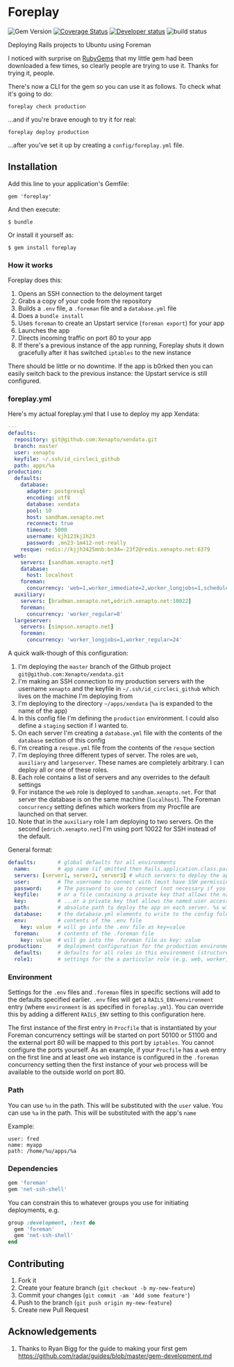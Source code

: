 # Foreplay

![Gem Version](http://img.shields.io/gem/v/foreplay.svg?style=flat)&nbsp;[![Coverage Status](https://img.shields.io/coveralls/Xenapto/foreplay.svg?style=flat)](https://coveralls.io/r/Xenapto/foreplay?branch=develop)
[![Developer status](http://img.shields.io/badge/developer-awesome-brightgreen.svg?style=flat)](http://xenapto.com)
![build status](https://circleci.com/gh/Xenapto/foreplay.png?circle-token=dd3a51864d33f6506b18a355bc901b90c0df3b3b)

Deploying Rails projects to Ubuntu using Foreman

I noticed with surprise on [RubyGems](https://rubygems.org/gems/foreplay) that my little gem had been downloaded a few times, so clearly people are trying to use it. Thanks for trying it, people.

There's now a CLI for the gem so you can use it as follows. To check what it's going to do:

    foreplay check production

...and if you're brave enough to try it for real:

    foreplay deploy production

...after you've set it up by creating a `config/foreplay.yml` file.

## Installation

Add this line to your application's Gemfile:

    gem 'foreplay'

And then execute:

    $ bundle

Or install it yourself as:

    $ gem install foreplay

### How it works

Foreplay does this:

1.  Opens an SSH connection to the deloyment target
2.  Grabs a copy of your code from the repository
3.  Builds a `.env` file, a `.foreman` file and a `database.yml` file
4.  Does a `bundle install`
5.  Uses `foreman` to create an Upstart service (`foreman export`) for your app
6.  Launches the app
7.  Directs incoming traffic on port 80 to your app
8.  If there's a previous instance of the app running, Foreplay shuts it down gracefully after it has switched `iptables` to the new instance

There should be little or no downtime. If the app is b0rked then you can easily switch back to the previous instance: the Upstart service is still configured.

### foreplay.yml

Here's my actual foreplay.yml that I use to deploy my app Xendata:

```YAML
---
defaults:
  repository: git@github.com:Xenapto/xendata.git
  branch: master
  user: xenapto
  keyfile: ~/.ssh/id_circleci_github
  path: apps/%a
production:
  defaults:
    database:
      adapter: postgresql
      encoding: utf8
      database: xendata
      pool: 10
      host: sandham.xenapto.net
      reconnect: true
      timeout: 5000
      username: kjh123kj1h23
      password: ,mn23-1m412-not-really
    resque: redis://kjjh3425mnb:bn34=-23f2@redis.xenapto.net:6379
  web:
    servers: [sandham.xenapto.net]
    database:
      host: localhost
    foreman:
      concurrency: 'web=1,worker_immediate=2,worker_longjobs=1,scheduler=1,resque_web=1,new_relic_resque=1'
  auxiliary:
    servers: [bradman.xenapto.net,edrich.xenapto.net:10022]
    foreman:
      concurrency: 'worker_regular=8'
  largeserver:
    servers: [simpson.xenapto.net]
    foreman:
      concurrency: 'worker_longjobs=1,worker_regular=24'
```

A quick walk-though of this configuration:

1.  I'm deploying the `master` branch of the Github project `git@github.com:Xenapto/xendata.git`
1.  I'm making an SSH connection to my production servers with the username `xenapto` and the keyfile in `~/.ssh/id_circleci_github` which lives on the machine I'm deploying from
2.  I'm deploying to the directory `~/apps/xendata` (`%a` is expanded to the name of the app)
3.  In this config file I'm defining the `production` environment. I could also define a `staging` section if I wanted to.
3.  On each server I'm creating a `database.yml` file with the contents of the `database` section of this config
4.  I'm creating a `resque.yml` file from the contents of the `resque` section
5.  I'm deploying three different types of server. The roles are `web`, `auxiliary` and `largeserver`. These names are completely arbitrary. I can deploy all or one of these roles.
6.  Each role contains a list of servers and any overrides to the default settings
7.  For instance the `web` role is deployed to `sandham.xenapto.net`. For that server the database is on the same machine (`localhost`). The Foreman `concurrency` setting defines which workers from my Procfile are launched on that server.
8.  Note that in the `auxiliary` role I am deploying to two servers. On the second (`edrich.xenapto.net`) I'm using port 10022 for SSH instead of the default.

General format:

```YAML
defaults:       # global defaults for all environments
  name:         # app name (if omitted then Rails.application.class.parent_name.underscore is used)
  servers: [server1, server2, server3] # which servers to deploy the app on
  user:         # The username to connect with (must have SSH permissions)
  password:     # The password to use to connect (not necessary if you've set up SSH keys)
  keyfile:      # or a file containing a private key that allows the named user access to the server
  key:          # ...or a private key that allows the named user access to the server
  path:         # absolute path to deploy the app on each server. %s will substitute to the app name
  database:     # the database.yml elements to write to the config folder
  env:          # contents of the .env file
    key: value  # will go into the .env file as key=value
  foreman:      # contents of the .foreman file
    key: value  # will go into the .foreman file as key: value
production:     # deployment configuration for the production environment
  defaults:     # defaults for all roles in this environment (structure same as global defaults)
  role1:        # settings for the a particular role (e.g. web, worker, etc.)
```

### Environment

Settings for the `.env` files and `.foreman` files in specific sections will add to the defaults specified earlier. `.env` files will get a `RAILS_ENV=environment` entry (where `environment` is as specified in `foreplay.yml`). You can override this by adding a different `RAILS_ENV` setting to this configuration here.

The first instance of the first entry in `Procfile` that is instantiated by your Foreman concurrency settings will
be started on port 50100 or 51100 and the external port 80 will be mapped to this port by `iptables`. You cannot
configure the ports yourself. As an example, if your `Procfile` has a `web` entry on the first line and at
least one `web` instance is configured in the `.foreman` concurrency setting then the first instance of your `web`
process will be available to the outside world on port 80.

### Path

You can use `%u` in the path. This will be substituted with the `user` value. You can use `%a` in the path. This will be substituted with the app's `name`

Example:

    user: fred
    name: myapp
    path: /home/%u/apps/%a

### Dependencies

```ruby
gem 'foreman'
gem 'net-ssh-shell'
```

You can constrain this to whatever groups you use for initiating deployments, e.g.

```ruby
group :development, :test do
  gem 'foreman'
  gem 'net-ssh-shell'
end
```

## Contributing

1.  Fork it
1.  Create your feature branch (`git checkout -b my-new-feature`)
1.  Commit your changes (`git commit -am 'Add some feature'`)
1.  Push to the branch (`git push origin my-new-feature`)
1.  Create new Pull Request

## Acknowledgements

1.  Thanks to Ryan Bigg for the guide to making your first gem https://github.com/radar/guides/blob/master/gem-development.md
